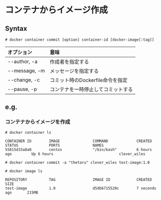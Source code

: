 # コンテナからイメージ作成
## Syntax
```
# docker container commit [option] container-id [docker-image[:tag]]
```
|オプション|意味|
|:---|:---|
|--author, -a|作成者を指定する|
|--message, -m|メッセージを指定する|
|--change, -c|コミット時のDockerfile命令を指定|
|--pause, -p|コンテナを一時停止してコミットする|
## e.g.
### コンテナからイメージを作成
```
# docker container ls
```
```
CONTAINER ID        IMAGE               COMMAND             CREATED             STATUS              PORTS               NAMES
55815d33a8a0        centos              "/bin/bash"         6 hours ago         Up 6 hours                              clever_wiles
```
```
# docker container commit -a "thetaru" clever_wiles test-image:1.0
```
```
# docker image ls
```
```
REPOSITORY          TAG                 IMAGE ID            CREATED             SIZE
test-image          1.0                 d5db6715520c        7 seconds ago       215MB
```
